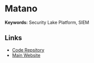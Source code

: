 # Matano

**Keywords:** Security Lake Platform, SIEM

## Links

- [Code Repsitory](https://github.com/matanolabs/matano)
- [Main Website](https://matano.dev)
